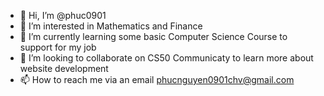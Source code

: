 - 👋 Hi, I’m @phuc0901
- 👀 I’m interested in Mathematics and Finance
- 🌱 I’m currently learning some basic Computer Science Course to support for my job
- 💞️ I’m looking to collaborate on CS50 Communicaty to learn more about website development
- 📫 How to reach me via an email phucnguyen0901chv@gmail.com

<!---
phuc0901/phuc0901 is a ✨ special ✨ repository because its `README.md` (this file) appears on your GitHub profile.
You can click the Preview link to take a look at your changes.
--->
